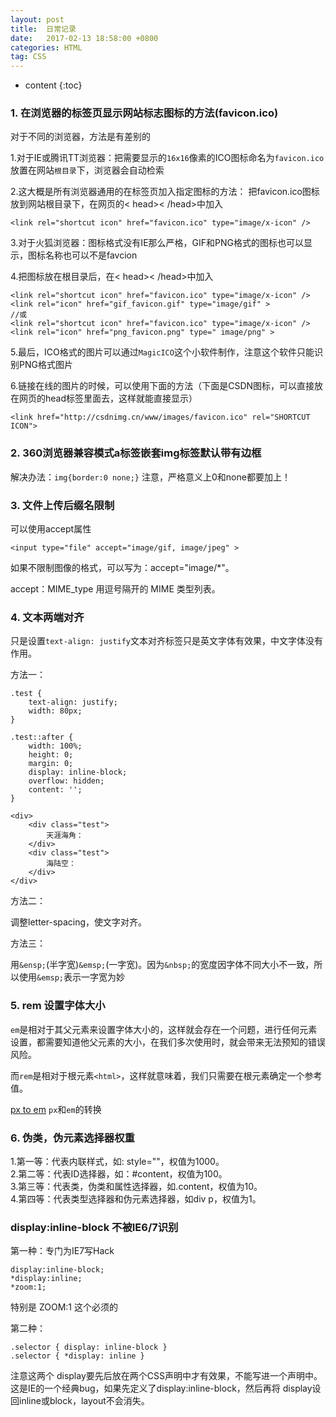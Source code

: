 ```yaml
---
layout: post
title:  日常记录
date:   2017-02-13 18:58:00 +0800
categories: HTML
tag: CSS
---
```


* content
{:toc}

### 1. 在浏览器的标签页显示网站标志图标的方法(favicon.ico)

对于不同的浏览器，方法是有差别的

1.对于IE或腾讯TT浏览器：把需要显示的`16x16`像素的ICO图标命名为`favicon.ico`放置在网站`根目录`下，浏览器会自动检索

2.这大概是所有浏览器通用的在标签页加入指定图标的方法：
把favicon.ico图标放到网站根目录下，在网页的< head>< /head>中加入

	<link rel="shortcut icon" href="favicon.ico" type="image/x-icon" />
 
3.对于火狐浏览器：图标格式没有IE那么严格，GIF和PNG格式的图标也可以显示，图标名称也可以不是favcion

4.把图标放在根目录后，在< head>< /head>中加入

	<link rel="shortcut icon" href="favicon.ico" type="image/x-icon" />
	<link rel="icon" href="gif_favicon.gif" type="image/gif" >
	//或
	<link rel="shortcut icon" href="favicon.ico" type="image/x-icon" />
	<link rel="icon" href="png_favicon.png" type=" image/png" >
 
5.最后，ICO格式的图片可以通过`MagicICO`这个小软件制作，注意这个软件只能识别PNG格式图片 

6.链接在线的图片的时候，可以使用下面的方法（下面是CSDN图标，可以直接放在网页的head标签里面去，这样就能直接显示）

	<link href="http://csdnimg.cn/www/images/favicon.ico" rel="SHORTCUT ICON">

### 2. 360浏览器兼容模式a标签嵌套img标签默认带有边框

解决办法：`img{border:0 none;}` 注意，严格意义上0和none都要加上！

### 3. 文件上传后缀名限制

可以使用accept属性

	<input type="file" accept="image/gif, image/jpeg" >

如果不限制图像的格式，可以写为：accept="image/*"。

accept：MIME_type 用逗号隔开的 MIME 类型列表。

### 4. 文本两端对齐

只是设置`text-align: justify`文本对齐标签只是英文字体有效果，中文字体没有作用。

方法一：

```
.test {
    text-align: justify;
    width: 80px;
}

.test::after {
    width: 100%;
    height: 0;
    margin: 0;
    display: inline-block;
    overflow: hidden;
    content: '';
}

<div>
    <div class="test">
        天涯海角：
    </div>
    <div class="test">
        海陆空：
    </div>
</div>
```

方法二：

调整letter-spacing，使文字对齐。

方法三：

用`&ensp;`(半字宽)`&emsp;`(一字宽)。因为`&nbsp;`的宽度因字体不同大小不一致，所以使用`&emsp;`表示一字宽为妙

### 5. rem 设置字体大小

`em`是相对于其父元素来设置字体大小的，这样就会存在一个问题，进行任何元素设置，都需要知道他父元素的大小，在我们多次使用时，就会带来无法预知的错误风险。

而`rem`是相对于根元素`<html>`，这样就意味着，我们只需要在根元素确定一个参考值。

[px to em](http://pxtoem.com/) `px`和`em`的转换

### 6. 伪类，伪元素选择器权重

1.第一等：代表内联样式，如: style=""，权值为1000。  
2.第二等：代表ID选择器，如：#content，权值为100。  
3.第三等：代表类，伪类和属性选择器，如.content，权值为10。  
4.第四等：代表类型选择器和伪元素选择器，如div p，权值为1。  

### display:inline-block 不被IE6/7识别

第一种：专门为IE7写Hack

```
display:inline-block;
*display:inline;
*zoom:1;
```

特别是 ZOOM:1 这个必须的

第二种：

```
.selector { display: inline-block }
.selector { *display: inline }
```

注意这两个 display要先后放在两个CSS声明中才有效果，不能写进一个声明中。这是IE的一个经典bug，如果先定义了display:inline-block，然后再将 display设回inline或block，layout不会消失。